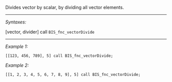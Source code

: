 Divides vector by scalar, by dividing all vector elements.


---
*Syntaxes:*

[vector, divider] call `BIS_fnc_vectorDivide`

---
*Example 1:*

```sqf
[[123, 456, 789], 5] call BIS_fnc_vectorDivide;
```

*Example 2:*

```sqf
[[1, 2, 3, 4, 5, 6, 7, 8, 9], 5] call BIS_fnc_vectorDivide;
```